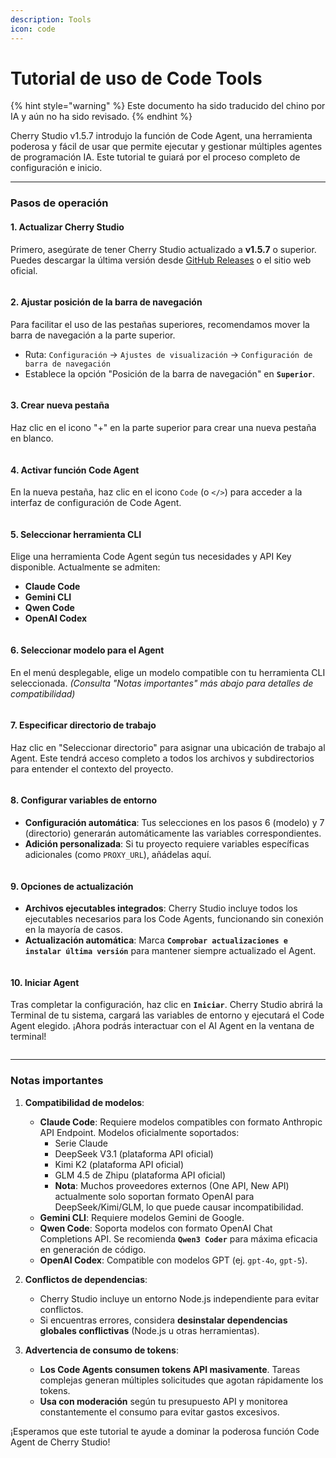 ```yaml
---
description: Tools
icon: code
---
```

# Tutorial de uso de Code Tools


{% hint style="warning" %}
Este documento ha sido traducido del chino por IA y aún no ha sido revisado.
{% endhint %}




Cherry Studio v1.5.7 introdujo la función de Code Agent, una herramienta poderosa y fácil de usar que permite ejecutar y gestionar múltiples agentes de programación IA. Este tutorial te guiará por el proceso completo de configuración e inicio.

***

### Pasos de operación

#### 1. Actualizar Cherry Studio

Primero, asegúrate de tener Cherry Studio actualizado a **v1.5.7** o superior. Puedes descargar la última versión desde [GitHub Releases](https://github.com/CherryHQ/cherry-studio/releases) o el sitio web oficial.

<figure><img src="../.gitbook/assets/image (2) (1).png" alt=""><figcaption></figcaption></figure>

#### 2. Ajustar posición de la barra de navegación

Para facilitar el uso de las pestañas superiores, recomendamos mover la barra de navegación a la parte superior.
* Ruta: `Configuración` → `Ajustes de visualización` → `Configuración de barra de navegación`
* Establece la opción "Posición de la barra de navegación" en **`Superior`**.

<figure><img src="../.gitbook/assets/image (1) (1) (1).png" alt=""><figcaption></figcaption></figure>

#### 3. Crear nueva pestaña

Haz clic en el icono "+" en la parte superior para crear una nueva pestaña en blanco.

<figure><img src="../.gitbook/assets/image (2) (1) (1).png" alt=""><figcaption></figcaption></figure>

#### 4. Activar función Code Agent

En la nueva pestaña, haz clic en el icono `Code` (o `</>`) para acceder a la interfaz de configuración de Code Agent.

<figure><img src="../.gitbook/assets/image (3).png" alt=""><figcaption></figcaption></figure>

#### 5. Seleccionar herramienta CLI

Elige una herramienta Code Agent según tus necesidades y API Key disponible. Actualmente se admiten:
* **Claude Code**
* **Gemini CLI**
* **Qwen Code**
* **OpenAI Codex**

<figure><img src="../.gitbook/assets/image (4).png" alt=""><figcaption></figcaption></figure>

#### 6. Seleccionar modelo para el Agent

En el menú desplegable, elige un modelo compatible con tu herramienta CLI seleccionada. *(Consulta "Notas importantes" más abajo para detalles de compatibilidad)*

<figure><img src="../.gitbook/assets/image (5).png" alt=""><figcaption></figcaption></figure>

#### 7. Especificar directorio de trabajo

Haz clic en "Seleccionar directorio" para asignar una ubicación de trabajo al Agent. Este tendrá acceso completo a todos los archivos y subdirectorios para entender el contexto del proyecto.

<figure><img src="../.gitbook/assets/image (6).png" alt=""><figcaption></figcaption></figure>

#### 8. Configurar variables de entorno
* **Configuración automática**: Tus selecciones en los pasos 6 (modelo) y 7 (directorio) generarán automáticamente las variables correspondientes.
* **Adición personalizada**: Si tu proyecto requiere variables específicas adicionales (como `PROXY_URL`), añádelas aquí.

<figure><img src="../.gitbook/assets/image (7).png" alt=""><figcaption></figcaption></figure>

#### 9. Opciones de actualización
* **Archivos ejecutables integrados**: Cherry Studio incluye todos los ejecutables necesarios para los Code Agents, funcionando sin conexión en la mayoría de casos.
* **Actualización automática**: Marca **`Comprobar actualizaciones e instalar última versión`** para mantener siempre actualizado el Agent.

<figure><img src="../.gitbook/assets/image (8).png" alt=""><figcaption></figcaption></figure>

#### 10. Iniciar Agent

Tras completar la configuración, haz clic en **`Iniciar`**. Cherry Studio abrirá la Terminal de tu sistema, cargará las variables de entorno y ejecutará el Code Agent elegido. ¡Ahora podrás interactuar con el AI Agent en la ventana de terminal!

<figure><img src="../.gitbook/assets/image (9).png" alt=""><figcaption></figcaption></figure>

***

### Notas importantes

1. **Compatibilidad de modelos**:
   * **Claude Code**: Requiere modelos compatibles con formato Anthropic API Endpoint. Modelos oficialmente soportados:
     * Serie Claude
     * DeepSeek V3.1 (plataforma API oficial)
     * Kimi K2 (plataforma API oficial)
     * GLM 4.5 de Zhipu (plataforma API oficial)
     * **Nota**: Muchos proveedores externos (One API, New API) actualmente solo soportan formato OpenAI para DeepSeek/Kimi/GLM, lo que puede causar incompatibilidad.
   * **Gemini CLI**: Requiere modelos Gemini de Google.
   * **Qwen Code**: Soporta modelos con formato OpenAI Chat Completions API. Se recomienda **`Qwen3 Coder`** para máxima eficacia en generación de código.
   * **OpenAI Codex**: Compatible con modelos GPT (ej. `gpt-4o`, `gpt-5`).
   
2. **Conflictos de dependencias**:
   * Cherry Studio incluye un entorno Node.js independiente para evitar conflictos.
   * Si encuentras errores, considera **desinstalar dependencias globales conflictivas** (Node.js u otras herramientas).
   
3. **Advertencia de consumo de tokens**:
   * **Los Code Agents consumen tokens API masivamente**. Tareas complejas generan múltiples solicitudes que agotan rápidamente los tokens.
   * **Usa con moderación** según tu presupuesto API y monitorea constantemente el consumo para evitar gastos excesivos.

¡Esperamos que este tutorial te ayude a dominar la poderosa función Code Agent de Cherry Studio!